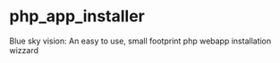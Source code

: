 # php_app_installer
Blue sky vision: An easy to use, small footprint php webapp installation wizzard
